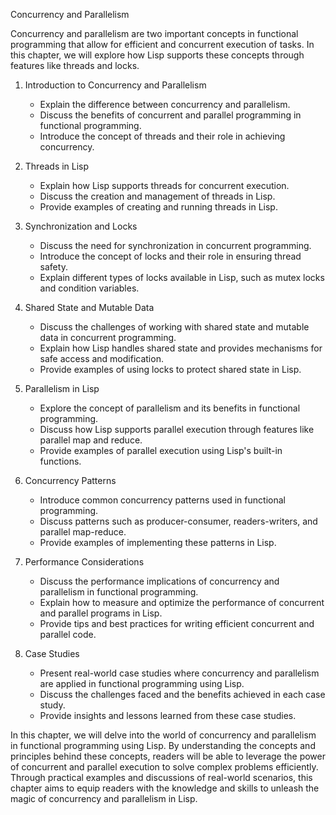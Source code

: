 Concurrency and Parallelism

Concurrency and parallelism are two important concepts in functional programming that allow for efficient and concurrent execution of tasks. In this chapter, we will explore how Lisp supports these concepts through features like threads and locks.

1. Introduction to Concurrency and Parallelism
   - Explain the difference between concurrency and parallelism.
   - Discuss the benefits of concurrent and parallel programming in functional programming.
   - Introduce the concept of threads and their role in achieving concurrency.

2. Threads in Lisp
   - Explain how Lisp supports threads for concurrent execution.
   - Discuss the creation and management of threads in Lisp.
   - Provide examples of creating and running threads in Lisp.

3. Synchronization and Locks
   - Discuss the need for synchronization in concurrent programming.
   - Introduce the concept of locks and their role in ensuring thread safety.
   - Explain different types of locks available in Lisp, such as mutex locks and condition variables.

4. Shared State and Mutable Data
   - Discuss the challenges of working with shared state and mutable data in concurrent programming.
   - Explain how Lisp handles shared state and provides mechanisms for safe access and modification.
   - Provide examples of using locks to protect shared state in Lisp.

5. Parallelism in Lisp
   - Explore the concept of parallelism and its benefits in functional programming.
   - Discuss how Lisp supports parallel execution through features like parallel map and reduce.
   - Provide examples of parallel execution using Lisp's built-in functions.

6. Concurrency Patterns
   - Introduce common concurrency patterns used in functional programming.
   - Discuss patterns such as producer-consumer, readers-writers, and parallel map-reduce.
   - Provide examples of implementing these patterns in Lisp.

7. Performance Considerations
   - Discuss the performance implications of concurrency and parallelism in functional programming.
   - Explain how to measure and optimize the performance of concurrent and parallel programs in Lisp.
   - Provide tips and best practices for writing efficient concurrent and parallel code.

8. Case Studies
   - Present real-world case studies where concurrency and parallelism are applied in functional programming using Lisp.
   - Discuss the challenges faced and the benefits achieved in each case study.
   - Provide insights and lessons learned from these case studies.

In this chapter, we will delve into the world of concurrency and parallelism in functional programming using Lisp. By understanding the concepts and principles behind these concepts, readers will be able to leverage the power of concurrent and parallel execution to solve complex problems efficiently. Through practical examples and discussions of real-world scenarios, this chapter aims to equip readers with the knowledge and skills to unleash the magic of concurrency and parallelism in Lisp.